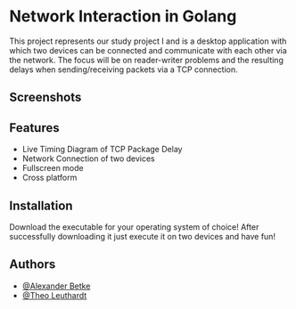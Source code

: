 
# Network Interaction in Golang

This project represents our study project I and is a desktop application with which two devices can be connected and 
communicate with each other via the network. The focus will be on reader-writer problems and the resulting delays when 
sending/receiving packets via a TCP connection.


## Screenshots




## Features

- Live Timing Diagram of TCP Package Delay
- Network Connection of two devices
- Fullscreen mode
- Cross platform


## Installation

Download the executable for your operating system of choice! 
After successfully downloading it just execute it on two devices and have fun!
    
## Authors

- [@Alexander Betke](https://www.github.com/alexinabox)
- [@Theo Leuthardt](https://www.github.com/theoleuthardt)
